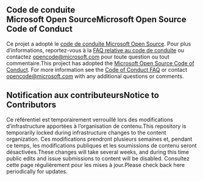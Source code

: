 ## <a name="microsoft-open-source-code-of-conduct"></a><span data-ttu-id="d24b9-101">Code de conduite Microsoft Open Source</span><span class="sxs-lookup"><span data-stu-id="d24b9-101">Microsoft Open Source Code of Conduct</span></span>

<span data-ttu-id="d24b9-p101">Ce projet a adopté le [code de conduite Microsoft Open Source](https://opensource.microsoft.com/codeofconduct/). Pour plus d’informations, reportez-vous à la [FAQ relative au code de conduite](https://opensource.microsoft.com/codeofconduct/faq/) ou contactez [opencode@microsoft.com](mailto:opencode@microsoft.com) pour toute question ou tout commentaire.</span><span class="sxs-lookup"><span data-stu-id="d24b9-p101">This project has adopted the [Microsoft Open Source Code of Conduct](https://opensource.microsoft.com/codeofconduct/). For more information see the [Code of Conduct FAQ](https://opensource.microsoft.com/codeofconduct/faq/) or contact [opencode@microsoft.com](mailto:opencode@microsoft.com) with any additional questions or comments.</span></span>

## <a name="notice-to-contributors"></a><span data-ttu-id="d24b9-104">Notification aux contributeurs</span><span class="sxs-lookup"><span data-stu-id="d24b9-104">Notice to Contributors</span></span>

<span data-ttu-id="d24b9-105">Ce référentiel est temporairement verrouillé lors des modifications d’infrastructure apportées à l’organisation de contenu.</span><span class="sxs-lookup"><span data-stu-id="d24b9-105">This repository is temporarily locked during infrastructure changes to the content organization.</span></span> <span data-ttu-id="d24b9-106">Ces modifications prendront plusieurs semaines et, pendant ce temps, les modifications publiques et les soumissions de contenu seront désactivées.</span><span class="sxs-lookup"><span data-stu-id="d24b9-106">These changes will take several weeks, and during this time public edits and issue submissions to content will be disabled.</span></span> <span data-ttu-id="d24b9-107">Consultez cette page régulièrement pour les mises à jour.</span><span class="sxs-lookup"><span data-stu-id="d24b9-107">Please check back here periodically for updates.</span></span>
